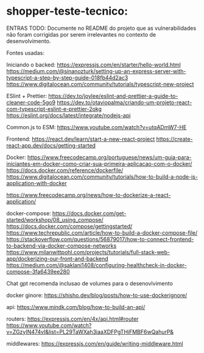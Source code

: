 # shopper-teste-tecnico:

ENTRAS TODO:
Documente no README do projeto que as vulnerabilidades não foram corrigidas por serem irrelevantes no contexto de desenvolvimento.

Fontes usadas:

Iniciando o backed:
https://expressjs.com/en/starter/hello-world.html
https://medium.com/@sinanozturk/setting-up-an-express-server-with-typescript-a-step-by-step-guide-018fb44d2ac3
https://www.digitalocean.com/community/tutorials/typescript-new-project

ESlint + Prettier:
https://dev.to/joylee/eslint-and-prettier-a-guide-to-cleaner-code-5go9
https://dev.to/otaviopalma/criando-um-projeto-react-com-typescript-eslint-e-prettier-2okg
https://eslint.org/docs/latest/integrate/nodejs-api

Common.js to ESM:
https://www.youtube.com/watch?v=utqADmW7-HE

Frontend:
https://react.dev/learn/start-a-new-react-project
https://create-react-app.dev/docs/getting-started

Docker:
https://www.freecodecamp.org/portuguese/news/um-guia-para-iniciantes-em-docker-como-criar-sua-primeira-aplicacao-com-o-docker/
https://docs.docker.com/reference/dockerfile/
https://www.digitalocean.com/community/tutorials/how-to-build-a-node-js-application-with-docker

https://www.freecodecamp.org/news/how-to-dockerize-a-react-application/

docker-compose:
https://docs.docker.com/get-started/workshop/08_using_compose/
https://docs.docker.com/compose/gettingstarted/
https://www.techrepublic.com/article/how-to-build-a-docker-compose-file/
https://stackoverflow.com/questions/56879017/how-to-connect-frontend-to-backend-via-docker-compose-networks
https://www.milanwittpohl.com/projects/tutorials/full-stack-web-app/dockerizing-our-front-and-backend
https://medium.com/@saklani1408/configuring-healthcheck-in-docker-compose-3fa6439ee280

Chat gpt recomenda inclusao de volumes para o desenovlvimento

docker ginore:
https://shisho.dev/blog/posts/how-to-use-dockerignore/

api:
https://www.mindk.com/blog/how-to-build-an-api/

routers:
https://expressjs.com/en/4x/api.html#router
https://www.youtube.com/watch?v=ZGzyIN474vI&list=PL29TaWXah3iaaXDFPgTHiFMBF6wQahurP&

middlewares:
https://expressjs.com/en/guide/writing-middleware.html
